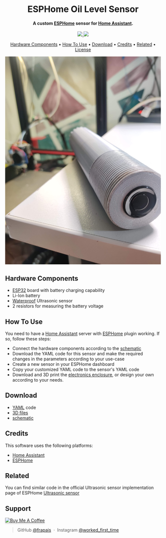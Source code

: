 
<h1 align="center">
  <br>
  ESPHome Oil Level Sensor
  <br>
</h1>

<h4 align="center">A custom <a href="https://github.com/esphome/esphome" target="_blank">ESPHome</a> sensor for <a href="https://github.com/home-assistant" target="_blank">Home Assistant</a>.</h4>

<p align="center">
  <a href="https://saythanks.io/to/Frapais">
      <img src="https://img.shields.io/badge/SayThanks.io-%E2%98%BC-1EAEDB.svg">
  </a>
  <a href="https://paypal.me/kostasparaskevas?country.x=GR&locale.x=en_US">
    <img src="https://img.shields.io/badge/$-donate-ff69b4.svg?maxAge=2592000&amp;style=flat">
  </a>
</p>

<p align="center">
  <a href="#hardware-components">Hardware Components</a> •
  <a href="#how-to-use">How To Use</a> •
  <a href="#download">Download</a> •
  <a href="#credits">Credits</a> •
  <a href="#related">Related</a> •
  <a href="#license">License</a>
</p>

![screenshot](https://github.com/Frapais/ESPHome_Oil_Level_Monitor/blob/main/IMG_20230109_153445.jpg)

## Hardware Components

* [ESP32](https://www.amazon.com/Adafruit-PID-3591-HUZZAH32-pre-soldered/dp/B079QGXX88/ref=sr_1_3?keywords=esp32+battery&qid=1673281668&sprefix=esp32+bat%2Caps%2C237&sr=8-3) board with battery charging capability
* Li-Ion battery
* [Waterproof](https://www.amazon.com/Waterproof-Ultrasonic-JSN-SR04T-Integrated-Transducer/dp/B07FQCNXPP) Ultrasonic sensor
* 2 resistors for measuring the battery voltage

## How To Use

You need to have a [Home Assistant](https://github.com/home-assistant) server with [ESPHome](https://github.com/esphome/esphome) plugin working.
If so, follow these steps:

* Connect the hardware components according to the [schematic](https://github.com/Frapais/ESPHome_Oil_Level_Monitor/blob/main/Rough%20schematic.png)
* Download the YAML code for this sensor and make the required changes in the parameters according to your use-case
* Create a new sensor in your ESPHome dashboard
* Copy your customized YAML code to the sensor's YAML code
* Download and 3D print the [electronics enclosure](https://www.thingiverse.com/thing:5776524), or design your own according to your needs.


<!-- > **Note**
> If you're using Linux Bash for Windows, [see this guide](https://www.howtogeek.com/261575/how-to-run-graphical-linux-desktop-applications-from-windows-10s-bash-shell/) or use `node` from the command prompt. -->


## Download

* [YAML](https://github.com/Frapais/ESPHome_Oil_Level_Monitor/blob/main/fuel-level-sensor.yaml) code
* [3D files](https://github.com/Frapais/ESPHome_Oil_Level_Monitor/blob/main/Oil%20level%20sensor%20enclosure.stl)
* [schematic](https://github.com/Frapais/ESPHome_Oil_Level_Monitor/blob/main/Rough%20schematic.png)

## Credits

This software uses the following platforms:

- [Home Assistant](https://www.home-assistant.io/)
- [ESPHome](https://esphome.io/)

## Related

You can find similar code in the official Ultrasonic sensor implementation page of ESPHome
[Ultrasonic sensor](https://esphome.io/components/sensor/ultrasonic.html)

## Support

<a href="https://www.buymeacoffee.com/frapais" target="_blank"><img src="https://www.buymeacoffee.com/assets/img/custom_images/purple_img.png" alt="Buy Me A Coffee" style="height: 41px !important;width: 174px !important;box-shadow: 0px 3px 2px 0px rgba(190, 190, 190, 0.5) !important;-webkit-box-shadow: 0px 3px 2px 0px rgba(190, 190, 190, 0.5) !important;" ></a>





> GitHub [@frapais](https://github.com/Frapais) &nbsp;&middot;&nbsp;
> Instagram [@worked_first_time](https://www.instagram.com/worked_first_time/)

